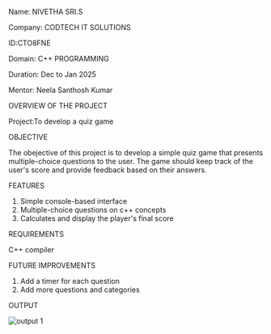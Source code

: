 Name: NIVETHA SRI.S

Company: CODTECH IT SOLUTIONS

ID:CTO8FNE

Domain: C++ PROGRAMMING

Duration: Dec to Jan 2025

Mentor: Neela Santhosh Kumar

OVERVIEW OF THE PROJECT

Project:To develop a quiz game

OBJECTIVE

The obejective of this project is to develop a simple quiz game that presents multiple-choice questions to the
user. The game should keep track of the user's score and provide feedback
based on their answers.

FEATURES
1. Simple console-based interface
2. Multiple-choice questions on c++ concepts
3. Calculates and display the player's final score

REQUIREMENTS

C++ compiler

FUTURE IMPROVEMENTS

1. Add a timer for each question
2. Add more questions and categories

OUTPUT

![output 1](https://github.com/user-attachments/assets/879a848c-582c-45d9-b5b3-1d34fd5c70ea)



